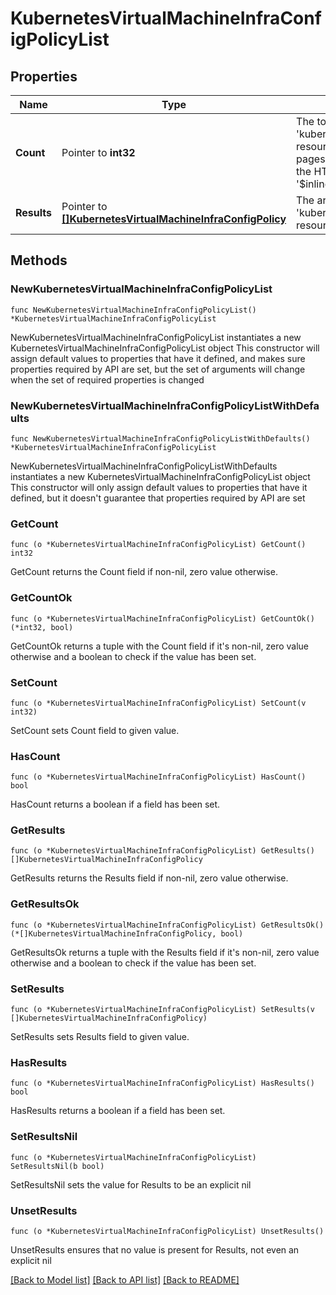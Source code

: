 # KubernetesVirtualMachineInfraConfigPolicyList

## Properties

Name | Type | Description | Notes
------------ | ------------- | ------------- | -------------
**Count** | Pointer to **int32** | The total number of &#39;kubernetes.VirtualMachineInfraConfigPolicy&#39; resources matching the request, accross all pages. The &#39;Count&#39; attribute is included when the HTTP GET request includes the &#39;$inlinecount&#39; parameter. | [optional] 
**Results** | Pointer to [**[]KubernetesVirtualMachineInfraConfigPolicy**](KubernetesVirtualMachineInfraConfigPolicy.md) | The array of &#39;kubernetes.VirtualMachineInfraConfigPolicy&#39; resources matching the request. | [optional] 

## Methods

### NewKubernetesVirtualMachineInfraConfigPolicyList

`func NewKubernetesVirtualMachineInfraConfigPolicyList() *KubernetesVirtualMachineInfraConfigPolicyList`

NewKubernetesVirtualMachineInfraConfigPolicyList instantiates a new KubernetesVirtualMachineInfraConfigPolicyList object
This constructor will assign default values to properties that have it defined,
and makes sure properties required by API are set, but the set of arguments
will change when the set of required properties is changed

### NewKubernetesVirtualMachineInfraConfigPolicyListWithDefaults

`func NewKubernetesVirtualMachineInfraConfigPolicyListWithDefaults() *KubernetesVirtualMachineInfraConfigPolicyList`

NewKubernetesVirtualMachineInfraConfigPolicyListWithDefaults instantiates a new KubernetesVirtualMachineInfraConfigPolicyList object
This constructor will only assign default values to properties that have it defined,
but it doesn't guarantee that properties required by API are set

### GetCount

`func (o *KubernetesVirtualMachineInfraConfigPolicyList) GetCount() int32`

GetCount returns the Count field if non-nil, zero value otherwise.

### GetCountOk

`func (o *KubernetesVirtualMachineInfraConfigPolicyList) GetCountOk() (*int32, bool)`

GetCountOk returns a tuple with the Count field if it's non-nil, zero value otherwise
and a boolean to check if the value has been set.

### SetCount

`func (o *KubernetesVirtualMachineInfraConfigPolicyList) SetCount(v int32)`

SetCount sets Count field to given value.

### HasCount

`func (o *KubernetesVirtualMachineInfraConfigPolicyList) HasCount() bool`

HasCount returns a boolean if a field has been set.

### GetResults

`func (o *KubernetesVirtualMachineInfraConfigPolicyList) GetResults() []KubernetesVirtualMachineInfraConfigPolicy`

GetResults returns the Results field if non-nil, zero value otherwise.

### GetResultsOk

`func (o *KubernetesVirtualMachineInfraConfigPolicyList) GetResultsOk() (*[]KubernetesVirtualMachineInfraConfigPolicy, bool)`

GetResultsOk returns a tuple with the Results field if it's non-nil, zero value otherwise
and a boolean to check if the value has been set.

### SetResults

`func (o *KubernetesVirtualMachineInfraConfigPolicyList) SetResults(v []KubernetesVirtualMachineInfraConfigPolicy)`

SetResults sets Results field to given value.

### HasResults

`func (o *KubernetesVirtualMachineInfraConfigPolicyList) HasResults() bool`

HasResults returns a boolean if a field has been set.

### SetResultsNil

`func (o *KubernetesVirtualMachineInfraConfigPolicyList) SetResultsNil(b bool)`

 SetResultsNil sets the value for Results to be an explicit nil

### UnsetResults
`func (o *KubernetesVirtualMachineInfraConfigPolicyList) UnsetResults()`

UnsetResults ensures that no value is present for Results, not even an explicit nil

[[Back to Model list]](../README.md#documentation-for-models) [[Back to API list]](../README.md#documentation-for-api-endpoints) [[Back to README]](../README.md)


